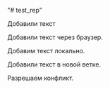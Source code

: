 "# test_rep" 

Добавили текст

Добавили текст через браузер.

Добавим текст локально.

Добавили текст в новой ветке.

Разрешаем конфликт.
